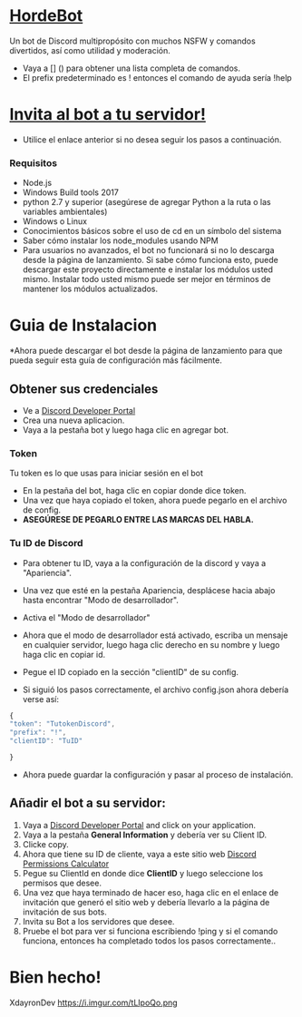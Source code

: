 # [HordeBot](https://github.com/XdayronDev/HordeBot) 
Un bot de Discord multipropósito con muchos NSFW y comandos divertidos, así como utilidad y moderación. 
* Vaya a [] () para obtener una lista completa de comandos.
* El prefix predeterminado es ! entonces el comando de ayuda sería !help
# [Invita al bot a tu servidor!](https://discord.com/oauth2/authorize?client_id=858987930882277388&scope=bot&permissions=8) 
* Utilice el enlace anterior si no desea seguir los pasos a continuación.
### Requisitos
* Node.js
* Windows Build tools 2017
* python 2.7 y superior (asegúrese de agregar Python a la ruta o las variables ambientales)
* Windows o Linux
* Conocimientos básicos sobre el uso de cd en un símbolo del sistema
* Saber cómo instalar los node_modules usando NPM
* Para usuarios no avanzados, el bot no funcionará si no lo descarga desde la página de lanzamiento.
Si sabe cómo funciona esto, puede descargar este proyecto directamente e instalar los módulos usted mismo.
Instalar todo usted mismo puede ser mejor en términos de mantener los módulos actualizados.
# **Guia de Instalacion**
*Ahora puede descargar el bot desde la página de lanzamiento para que pueda seguir esta guía de configuración más fácilmente.
## Obtener sus credenciales
* Ve a [Discord Developer Portal](https://discordapp.com/developers/applications/)
* Crea una nueva aplicacion.
* Vaya a la pestaña bot y luego haga clic en agregar bot.
### Token
Tu token es lo que usas para iniciar sesión en el bot
* En la pestaña del bot, haga clic en copiar donde dice token.
* Una vez que haya copiado el token, ahora puede pegarlo en el archivo de config.
* **ASEGÚRESE DE PEGARLO ENTRE LAS MARCAS DEL HABLA.**
 ### Tu ID de Discord
 * Para obtener tu ID, vaya a la configuración de la discord y vaya a "Apariencia".
 * Una vez que esté en la pestaña Apariencia, desplácese hacia abajo hasta encontrar "Modo de desarrollador".
 * Activa el "Modo de desarrollador"
 * Ahora que el modo de desarrollador está activado, escriba un mensaje en cualquier servidor, luego haga clic derecho en su nombre y luego haga clic en copiar id.
 * Pegue el ID copiado en la sección "clientID" de su config.
 
 * Si siguió los pasos correctamente, el archivo config.json ahora debería verse así:
  ```js 
  {
  "token": "TutokenDiscord",
  "prefix": "!",
  "clientID": "TuID"

}
  ```
  * Ahora puede guardar la configuración y pasar al proceso de instalación.
## Añadir el bot a su servidor:
1. Vaya a [Discord Developer Portal](https://discordapp.com/developers/applications/) and click on your application.
2. Vaya a la pestaña **General Information** y debería ver su Client ID.
3. Clicke copy.
4. Ahora que tiene su ID de cliente, vaya a este sitio web [Discord Permissions Calculator](https://discordapi.com/permissions.html#8)
5. Pegue su ClientId en donde dice **ClientID** y luego seleccione los permisos que desee.
6. Una vez que haya terminado de hacer eso, haga clic en el enlace de invitación que generó el sitio web y debería llevarlo a la página de invitación de sus bots.
7. Invita su Bot a los servidores que desee.
8. Pruebe el bot para ver si funciona escribiendo !ping y si el comando funciona, entonces ha completado todos los pasos correctamente..
# Bien hecho!
XdayronDev 
https://i.imgur.com/tLIpoQo.png
